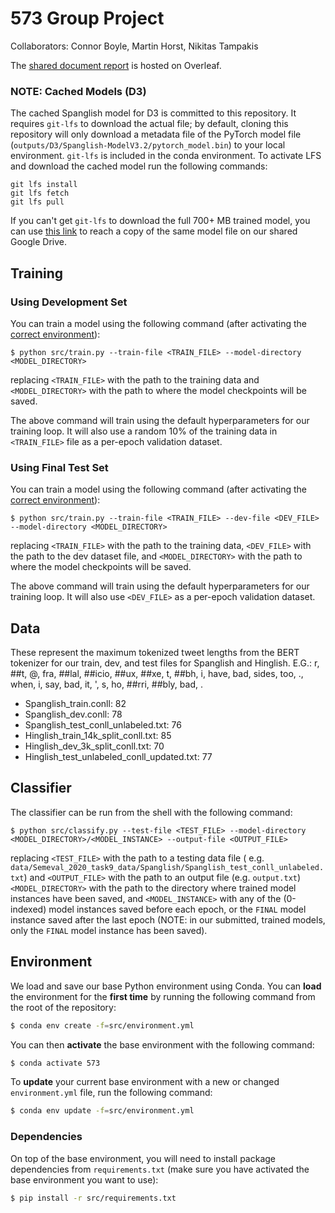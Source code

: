 # 573 Group Project
Collaborators: Connor Boyle, Martin Horst, Nikitas Tampakis

The [shared document report](https://www.overleaf.com/project/60666a8f489d2af234461f37) is hosted on Overleaf.

### NOTE: Cached Models (D3)

The cached Spanglish model for D3 is committed to this repository. It requires `git-lfs` to download the actual file; by
default, cloning this repository will only download a metadata file of the PyTorch model
file (`outputs/D3/Spanglish-ModelV3.2/pytorch_model.bin`) to your local environment. `git-lfs` is included
in the conda environment. To activate LFS and download the cached model run the following commands:
```
git lfs install
git lfs fetch
git lfs pull
```

If you can't get `git-lfs` to
download the full 700+ MB trained model, you can
use [this link](https://drive.google.com/drive/folders/10U76ymJpjGbqNlExJ5PnelO5nb-45KCd?usp=sharing) to reach a copy of
the same model file on our shared Google Drive.

## Training

### Using Development Set

You can train a model using the following command (after activating the [correct environment](#environment)):

```shell
$ python src/train.py --train-file <TRAIN_FILE> --model-directory <MODEL_DIRECTORY>
```

replacing `<TRAIN_FILE>` with the path to the training data and `<MODEL_DIRECTORY>` with the path to where the model
checkpoints will be saved.

The above command will train using the default hyperparameters for our training loop. It will also use a random 10% of
the training data in `<TRAIN_FILE>` file as a per-epoch validation dataset.

### Using Final Test Set

You can train a model using the following command (after activating the [correct environment](#environment)):

```shell
$ python src/train.py --train-file <TRAIN_FILE> --dev-file <DEV_FILE> --model-directory <MODEL_DIRECTORY>
```

replacing `<TRAIN_FILE>` with the path to the training data, `<DEV_FILE>` with the path to the dev dataset file, and
`<MODEL_DIRECTORY>` with the path to where the model checkpoints will be saved.

The above command will train using the default hyperparameters for our training loop. It will also use `<DEV_FILE>` as a
per-epoch validation dataset.

## Data

These represent the maximum tokenized tweet lengths from the BERT tokenizer
for our train, dev, and test files for Spanglish and Hinglish.
E.G.: r, ##t, @, fra, ##lal, ##icio, ##ux, ##xe, t, ##bh, i, have, bad, sides, too, ., when, i, say, bad, it, ', s, ho, ##rri, ##bly, bad, .

- Spanglish_train.conll: 82
- Spanglish_dev.conll: 78
- Spanglish_test_conll_unlabeled.txt: 76
- Hinglish_train_14k_split_conll.txt: 85
- Hinglish_dev_3k_split_conll.txt: 70
- Hinglish_test_unlabeled_conll_updated.txt: 77

## Classifier

The classifier can be run from the shell with the following command:

```shell
$ python src/classify.py --test-file <TEST_FILE> --model-directory <MODEL_DIRECTORY>/<MODEL_INSTANCE> --output-file <OUTPUT_FILE>
```

replacing `<TEST_FILE>` with the path to a testing data file (
e.g. `data/Semeval_2020_task9_data/Spanglish/Spanglish_test_conll_unlabeled.txt`)
and `<OUTPUT_FILE>` with the path to an output file (e.g. `output.txt`)
`<MODEL_DIRECTORY>` with the path to the directory where trained model instances have been saved, and `<MODEL_INSTANCE>`
with any of the (0-indexed) model instances saved before each epoch, or the `FINAL` model instance saved after the last
epoch (NOTE: in our submitted, trained models, only the `FINAL` model instance has been saved).

## Environment

We load and save our base Python environment using Conda. You can **load** the environment for the **first time** by
running the following command from the root of the repository:

```bash
$ conda env create -f=src/environment.yml
```

You can then **activate** the base environment with the following command:

```bash
$ conda activate 573
```

To **update** your current base environment with a new or changed `environment.yml`
file, run the following command:

```bash
$ conda env update -f=src/environment.yml
```

### Dependencies

On top of the base environment, you will need to install package dependencies from `requirements.txt`
(make sure you have activated the base environment you want to use):

```bash
$ pip install -r src/requirements.txt
```
